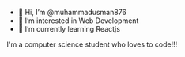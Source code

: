 - 👋 Hi, I’m @muhammadusman876
- 👀 I’m interested in Web Development
- 🌱 I’m currently learning Reactjs


<!---
muhammadusman876/muhammadusman876 is a ✨ special ✨ repository because its `README.md` (this file) appears on your GitHub profile.
You can click the Preview link to take a look at your changes.
--->
 I'm a computer science student who loves to code!!!
